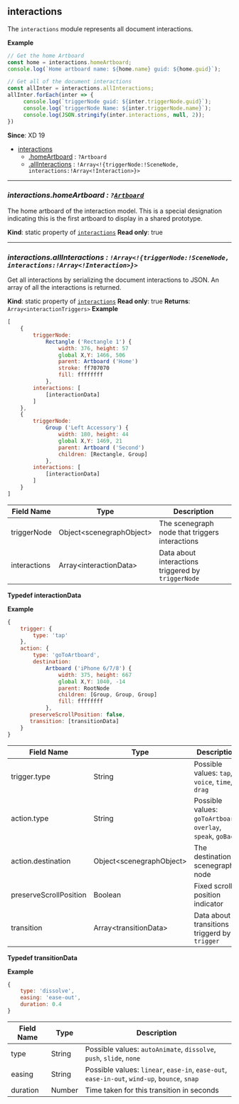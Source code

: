 <a name="module_interactions"></a>

## interactions
The `interactions` module represents all document interactions.

**Example**  
```js
// Get the home Artboard
const home = interactions.homeArtboard;
console.log(`Home artboard name: ${home.name} guid: ${home.guid}`);

// Get all of the document interactions
const allInter = interactions.allInteractions;
allInter.forEach(inter => {
     console.log(`triggerNode guid: ${inter.triggerNode.guid}`);
     console.log(`triggerNode Name: ${inter.triggerNode.name}`);
     console.log(JSON.stringify(inter.interactions, null, 2));
})
```

**Since**: XD 19  

* [interactions](#module_interactions)
    * [.homeArtboard](#module_interactions) : <code>?Artboard</code>
    * [.allInteractions](#module_interactions) : <code>!Array&lt;!{triggerNode:!SceneNode, interactions:!Array&lt;!Interaction&gt;}&gt;</code>

* * *

<a name="module_interactions-homeArtboard"></a>

### *interactions.homeArtboard : <code>?[Artboard](scenegraph.md#Artboard)</code>*
The home artboard of the interaction model. This is a special designation indicating this is the first artboard to display in a shared prototype.

**Kind**: static property of [<code>interactions</code>](#module_interactions)
**Read only**: true

* * *

<a name="module_interactions-allInteractions"></a>

### *interactions.allInteractions : <code>!Array&lt;!{triggerNode:!SceneNode, interactions:!Array&lt;!Interaction&gt;}&gt;</code>*
Get all interactions by serializing the document interactions to JSON. An array of all the interactions is returned.

**Kind**: static property of [<code>interactions</code>](#module_interactions)
**Read only**: true
**Returns**: `Array<interactionTriggers>`
**Example**
```js
[ 
    {
        triggerNode: 
            Rectangle ('Rectangle 1') {
                width: 376, height: 57
                global X,Y: 1466, 506
                parent: Artboard ('Home')
                stroke: ff707070
                fill: ffffffff
            },
        interactions: [
            [interactionData]
        ] 
    },
    { 
        triggerNode: 
            Group ('Left Accessory') {
                width: 180, height: 44
                global X,Y: 1469, 21
                parent: Artboard ('Second')
                children: [Rectangle, Group]
            },
        interactions: [
            [interactionData]
        ] 
    }
]
```
| Field Name | Type | Description |
| --- | --- | --- |
| triggerNode | Object&lt;scenegraphObject> | The scenegraph node that triggers interactions |
| interactions | Array&lt;interactionData> | Data about interactions triggered by `triggerNode` |  

**Typedef interactionData**

**Example**  

```js
{
    trigger: { 
        type: 'tap'
    },
    action: {
        type: 'goToArtboard',
        destination: 
            Artboard ('iPhone 6/7/8') {
                width: 375, height: 667
                global X,Y: 1040, -14
                parent: RootNode
                children: [Group, Group, Group]
                fill: ffffffff
            },
       preserveScrollPosition: false,
       transition: [transitionData]
    }
}
```
| Field Name | Type | Description |
| --- | --- | --- |
| trigger.type | String | Possible values: `tap`, `voice`, `time`, `drag` |
| action.type | String | Possible values: `goToArtboard`, `overlay`, `speak`, `goBack` |
| action.destination | Object&lt;scenegraphObject> | The destination scenegraph node |
| preserveScrollPosition | Boolean | Fixed scroll position indicator |
| transition | Array&lt;transitionData> | Data about transitions triggerd by `trigger` |  

**Typedef transitionData**  

**Example**  

```js
{ 
    type: 'dissolve',
    easing: 'ease-out',
    duration: 0.4
}
```
| Field Name | Type | Description |
| --- | --- | --- |
| type | String | Possible values: `autoAnimate`, `dissolve`, `push`, `slide`, `none` |
| easing | String | Possible values: `linear`, `ease-in`, `ease-out`, `ease-in-out`, `wind-up`, `bounce`, `snap` |
| duration | Number | Time taken for this transition in seconds |
